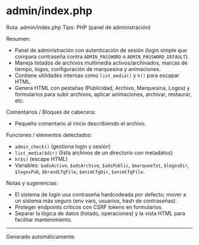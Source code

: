 # admin/index.php

Ruta: admin/index.php
Tipo: PHP (panel de administración)

Resumen:

- Panel de administración con autenticación de sesión (login simple que compara contraseña contra `ADMIN_PASSWORD` o `ADMIN_PASSWORD_DEFAULT`).
- Maneja listados de archivos multimedia activos/archivados, marcas de tiempo, logos, configuración de marquesina y animaciones.
- Contiene utilidades internas como `list_media()` y `h()` para escapar HTML.
- Genera HTML con pestañas (Publicidad, Archivo, Marquesina, Logos) y formularios para subir archivos, aplicar animaciones, archivar, restaurar, etc.

Comentarios / Bloques de cabecera:

- Pequeño comentario al inicio describiendo el archivo.

Funciones / elementos detectados:

- `admin_check()` (gestiona login y sesión)
- `list_media($dir)` (lista archivos de un directorio con metadatos)
- `h($s)` (escape HTML)
- Variables: `$adsActive`, `$adsArchive`, `$adsPublic`, `$marqueeTxt`, `$logosDir`, `$logosPub`, `$brandCfgFile`, `$animCfgDir`, `$animCfgFile`.

Notas y sugerencias:

- El sistema de login usa contraseña hardcodeada por defecto; mover a un sistema más seguro (env vars, usuarios, hash de contraseñas).
- Proteger endpoints críticos con CSRF tokens en formularios.
- Separar la lógica de datos (listado, operaciones) y la vista HTML para facilitar mantenimiento.

---

Generado automáticamente.
